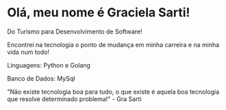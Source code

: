 # Olá, meu nome é Graciela Sarti!

Do Turismo para Desenvolvimento de Software!

Encontrei na tecnologia o ponto de mudança em minha carreira e na minha vida num todo!

Linguagens: Python e Golang

Banco de Dados: MySql

"Não existe tecnologia boa para tudo, o que existe é aquela boa tecnologia que resolve determinado problema!" - Gra Sarti
